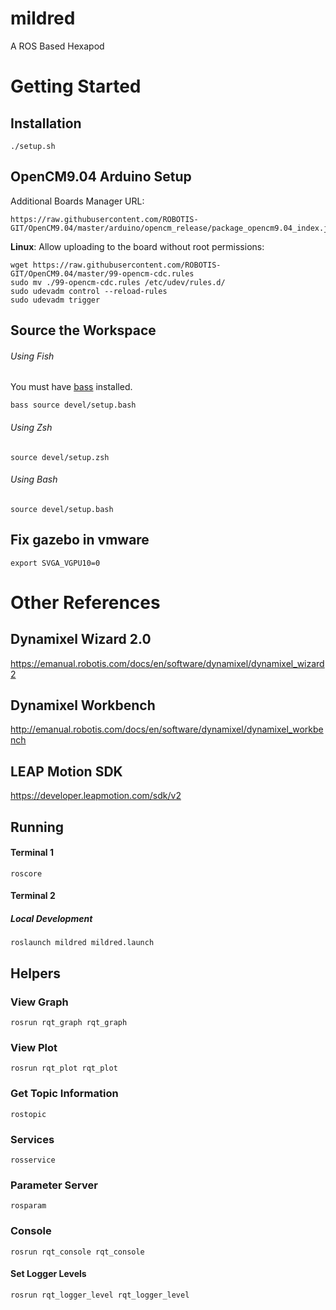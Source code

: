 # mildred
A ROS Based Hexapod

# Getting Started

## Installation

`./setup.sh`

## OpenCM9.04 Arduino Setup
Additional Boards Manager URL:

    https://raw.githubusercontent.com/ROBOTIS-GIT/OpenCM9.04/master/arduino/opencm_release/package_opencm9.04_index.json

**Linux**: Allow uploading to the board without root permissions:

    wget https://raw.githubusercontent.com/ROBOTIS-GIT/OpenCM9.04/master/99-opencm-cdc.rules
    sudo mv ./99-opencm-cdc.rules /etc/udev/rules.d/
    sudo udevadm control --reload-rules
    sudo udevadm trigger
    
## Source the Workspace

###### Using Fish
You must have [bass](https://github.com/edc/bass) installed.

    bass source devel/setup.bash
    
###### Using Zsh

    source devel/setup.zsh
    
###### Using Bash

    source devel/setup.bash

## Fix gazebo in vmware

    export SVGA_VGPU10=0

# Other References

## Dynamixel Wizard 2.0
https://emanual.robotis.com/docs/en/software/dynamixel/dynamixel_wizard2

## Dynamixel Workbench
http://emanual.robotis.com/docs/en/software/dynamixel/dynamixel_workbench

## LEAP Motion SDK
https://developer.leapmotion.com/sdk/v2

## Running

#### Terminal 1

    roscore
    
#### Terminal 2

##### Local Development

    roslaunch mildred mildred.launch

## Helpers

### View Graph
    rosrun rqt_graph rqt_graph
### View Plot
    rosrun rqt_plot rqt_plot
### Get Topic Information
    rostopic
### Services
    rosservice
### Parameter Server
    rosparam
### Console
    rosrun rqt_console rqt_console
#### Set Logger Levels
    rosrun rqt_logger_level rqt_logger_level